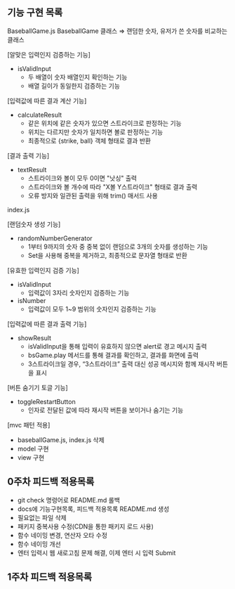 ## 기능 구현 목록

BaseballGame.js
BaseballGame 클래스 ⇒ 랜덤한 숫자, 유저가 쓴 숫자를 비교하는 클래스

[알맞은 입력인지 검증하는 기능]

- isValidInput
  - 두 배열이 숫자 배열인지 확인하는 기능
  - 배열 길이가 동일한지 검증하는 기능

[입력값에 따른 결과 계산 기능]

- calculateResult
  - 같은 위치에 같은 숫자가 있으면 스트라이크로 판정하는 기능
  - 위치는 다르지만 숫자가 일치하면 볼로 판정하는 기능
  - 최종적으로 {strike, ball} 객체 형태로 결과 반환

[결과 출력 기능]

- textResult
  - 스트라이크와 볼이 모두 0이면 "낫싱" 출력
  - 스트라이크와 볼 개수에 따라 "X볼 Y스트라이크" 형태로 결과 출력
  - 오류 방지와 일관된 출력을 위해 trim() 매서드 사용

index.js

[랜덤숫자 생성 기능]

- randomNumberGenerator
  - 1부터 9까지의 숫자 중 중복 없이 랜덤으로 3개의 숫자를 생성하는 기능
  - Set을 사용해 중복을 제거하고, 최종적으로 문자열 형태로 반환

[유효한 입력인지 검증 기능]

- isValidInput
  - 입력값이 3자리 숫자인지 검증하는 기능
- isNumber
  - 입력값이 모두 1~9 범위의 숫자인지 검증하는 기능

[입력값에 따른 결과 출력 기능]

- showResult
  - isValidInput을 통해 입력이 유효하지 않으면 alert로 경고 메시지 출력
  - bsGame.play 메서드를 통해 결과를 확인하고, 결과를 화면에 출력
  - 3스트라이크일 경우, “3스트라이크” 출력 대신 성공 메시지와 함께 재시작 버튼을 표시

[버튼 숨기기 토글 기능]

- toggleRestartButton
  - 인자로 전달된 값에 따라 재시작 버튼을 보이거나 숨기는 기능

[mvc 패턴 적용]
- baseballGame.js, index.js 삭제
- model 구현
- view 구현


## 0주차 피드백 적용목록

- git check 명령어로 README.md 롤백
- docs에 기능구현목록, 피드백 적용목록 README.md 생성
- 필요없는 파일 삭제
- 패키지 중복사용 수정(CDN을 통한 패키지 로드 사용)
- 함수 네이밍 변경, 연산자 오타 수정
- 함수 네이밍 개선
- 엔터 입력시 웹 새로고침 문제 해결, 이제 엔터 시 입력 Submit

## 1주차 피드백 적용목록